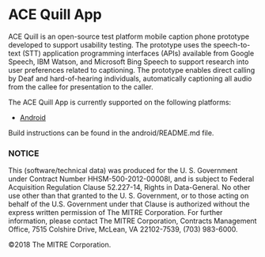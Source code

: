 # ACE Quill App
ACE Quill is an open-source test platform mobile caption phone prototype
developed to support usability testing. The prototype uses the speech-to-text
(STT) application programming interfaces (APIs) available from Google Speech,
IBM Watson, and Microsoft Bing Speech to support research into user preferences
related to captioning. The prototype enables direct calling by Deaf and
hard-of-hearing individuals, automatically captioning all audio from the callee
for presentation to the caller.

The ACE Quill App is currently supported on the following platforms:
* [Android](./android/README.md)

Build instructions can be found in the android/README.md file.

### NOTICE

This (software/technical data) was produced for the U. S. Government under
Contract Number HHSM-500-2012-00008I, and is subject to Federal Acquisition
Regulation Clause 52.227-14, Rights in Data-General. No other use other than
that granted to the U. S. Government, or to those acting on behalf of the U.S.
Government under that Clause is authorized without the express written
permission of The MITRE Corporation. For further information, please contact
The MITRE Corporation, Contracts Management Office, 7515 Colshire Drive,
McLean, VA 22102-7539, (703) 983-6000.

©2018 The MITRE Corporation.
